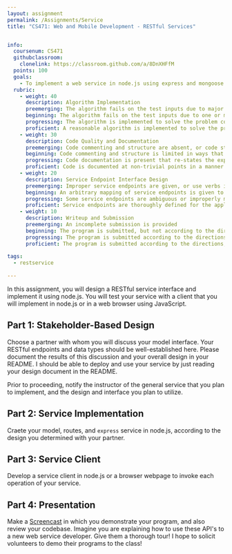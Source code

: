 ```yaml
---
layout: assignment
permalink: /Assignments/Service
title: "CS471: Web and Mobile Development - RESTful Services"


info:
  coursenum: CS471
  githubclassroom:
    clonelink: https://classroom.github.com/a/8DnXHFfM
  points: 100
  goals:
    - To implement a web service in node.js using express and mongoose
  rubric:
    - weight: 40
      description: Algorithm Implementation
      preemerging: The algorithm fails on the test inputs due to major issues, or the program fails to compile and/or run
      beginning: The algorithm fails on the test inputs due to one or more minor issues
      progressing: The algorithm is implemented to solve the problem correctly according to given test inputs, but would fail if executed in a general case due to a minor issue or omission in the algorithm design or implementation
      proficient: A reasonable algorithm is implemented to solve the problem which correctly solves the problem according to the given test inputs, and would be reasonably expected to solve the problem in the general case
    - weight: 30
      description: Code Quality and Documentation
      preemerging: Code commenting and structure are absent, or code structure departs significantly from best practice, and/or the code departs significantly from the style guide
      beginning: Code commenting and structure is limited in ways that reduce the readability of the program, and/or there are minor departures from the style guide
      progressing: Code documentation is present that re-states the explicit code definitions, and/or code is written that mostly adheres to the style guide
      proficient: Code is documented at non-trivial points in a manner that enhances the readability of the program, and code is written according to the style guide
    - weight: 20
      description: Service Endpoint Interface Design
      preemerging: Improper service endpoints are given, or use verbs instead of a CRUD model
      beginning: An arbitrary mapping of service endpoints is given to HTTP verbs (for example, only GET or POST verbs are used)
      progressing: Some service endpoints are ambiguous or improperly mapped
      proficient: Service endpoints are thoroughly defined for the application chosen, with CRUD endpoints that represent nouns that are appropriately mapped to HTTP verbs
    - weight: 10
      description: Writeup and Submission
      preemerging: An incomplete submission is provided
      beginning: The program is submitted, but not according to the directions in one or more ways (for example, because it is lacking a readme writeup)
      progressing: The program is submitted according to the directions with a minor omission or correction needed, and with at least superficial responses to the bolded questions throughout
      proficient: The program is submitted according to the directions, including a readme writeup describing the solution, and thoughtful answers to the bolded questions throughout
  
tags:
  - restservice
  
---
```


In this assignment, you will design a RESTful service interface and implement it using node.js.  You will test your service with a client that you will implement in node.js or in a web browser using JavaScript.

## Part 1: Stakeholder-Based Design

Choose a partner with whom you will discuss your model interface.  Your RESTful endpoints and data types should be well-established here.  Please document the results of this discussion and your overall design in your README.  I should be able to deploy and use your service by just reading your design document in the README.

Prior to proceeding, notify the instructor of the general service that you plan to implement, and the design and interface you plan to utilize.

## Part 2: Service Implementation
Craete your model, routes, and `express` service in node.js, according to the design you determined with your partner.

## Part 3: Service Client
Develop a service client in node.js or a browser webpage to invoke each operation of your service.

## Part 4: Presentation

Make a [Screencast](https://screencast-o-matic.com/) in which you demonstrate your program, and also review your codebase.  Imagine you are explaining how to use these API's to a new web service developer.  Give them a thorough tour!  I hope to solicit volunteers to demo their programs to the class!